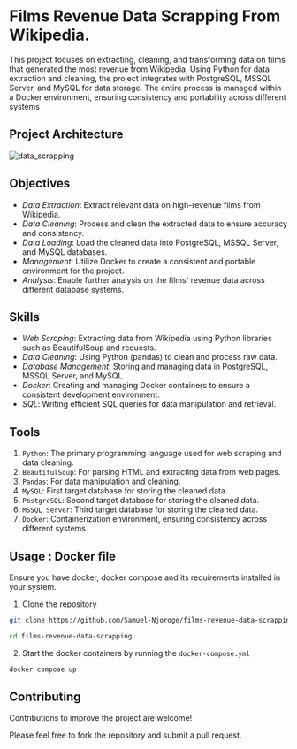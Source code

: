 # Films Revenue Data Scrapping From Wikipedia.
This project focuses on extracting, cleaning, and transforming data on films that generated the most revenue from Wikipedia. Using Python for data extraction and cleaning, the project integrates with PostgreSQL, MSSQL Server, and MySQL for data storage. The entire process is managed within a Docker environment, ensuring consistency and portability across different systems

## Project Architecture
![data_scrapping](https://github.com/user-attachments/assets/f1844090-6e25-41cc-b52b-0bf19acd2a73)

##  Objectives
- *Data Extraction*: Extract relevant data on high-revenue films from Wikipedia.
- *Data Cleaning*: Process and clean the extracted data to ensure accuracy and consistency.
- *Data Loading*: Load the cleaned data into PostgreSQL, MSSQL Server, and MySQL databases.
- *Management*: Utilize Docker to create a consistent and portable environment for the project.
- *Analysis*: Enable further analysis on the films' revenue data across different database systems.

## Skills 
- *Web Scraping*: Extracting data from Wikipedia using Python libraries such as BeautifulSoup and requests.
- *Data Cleaning*: Using Python (pandas) to clean and process raw data.
- *Database Management*: Storing and managing data in PostgreSQL, MSSQL Server, and MySQL.
- *Docker*: Creating and managing Docker containers to ensure a consistent development environment.
- *SQL*: Writing efficient SQL queries for data manipulation and retrieval.

## Tools
1. `Python`: The primary programming language used for web scraping and data cleaning.
2. `BeautifulSoup`: For parsing HTML and extracting data from web pages.
3. `Pandas`: For data manipulation and cleaning.
4. `MySQL`: First target database for storing the cleaned data.
5. `PostgreSQL`: Second target database for storing the cleaned data.
6. `MSSQL Server`: Third target database for storing the cleaned data.
7. `Docker`: Containerization environment, ensuring consistency across different systems

## Usage : Docker file
Ensure you have docker, docker compose and its requirements installed in your system.
1. Clone the repository
```sh   
git clone https://github.com/Samuel-Njoroge/films-revenue-data-scrapping
```
```sh
cd films-revenue-data-scrapping
```
2. Start the docker containers by running the `docker-compose.yml`
```sh
docker compose up
```
## Contributing
Contributions to improve the project are welcome! 

Please feel free to fork the repository and submit a pull request.
